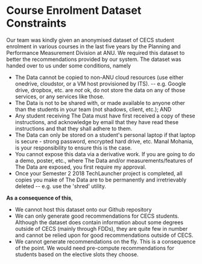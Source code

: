 # Course Enrolment Dataset Constraints

Our team was kindly given an anonymised dataset of CECS student enrolment in various courses in the last five years by the Planning and Performance Measurement Division at ANU. We required this dataset to better the recommendations provided by our system. The dataset was handed over to us under some conditions, namely

- The Data cannot be copied to non-ANU cloud resources (use either onedrive, cloudstor, or a VM host provisioned by ITS). 
   -- e.g. Google drive, dropbox, etc. are _not_ ok, do not store the data on any of those services, or any services like those.
 - The Data is not to be shared with, or made available to anyone other than the students in your team (not shadows, client, etc.); AND
 - Any student receiving The Data must have first received a copy of these instructions, and acknowledge by email that they have read these instructions and that they shall adhere to them.
 - The Data can only be stored on a student's personal laptop if that laptop is secure - strong password, encrypted hard drive, etc. Manal Mohania,  is your responsibility to ensure this is the case.
 - You cannot expose this data via a derivative work. If you are going to do a demo, poster, etc., where The Data and/or measurements/features of The Data are exposed, you first require my approval. 
 - Once your Semester 2 2018 TechLauncher project is completed, all copies you make of The Data are to be permanently and irretrievably deleted -- e.g. use the 'shred' utility.

 

 **As a consequence of this**,
 * We cannot host this dataset onto our Github repository
 * We can only generate good recommendations for CECS students. Although the dataset does contain information about some degrees outside of CECS (mainly through FDDs), they are quite few in number and cannot be relied upon for good recommendations outside of CECS.
 * We cannot generate recommendations on the fly. This is a consequence of the point. We would need pre-compute recommendations for students based on the elective slots they choose.

